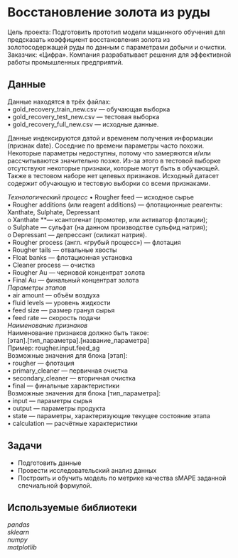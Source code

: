 # Восстановление золота из руды

Цель проекта: Подготовить прототип модели машинного обучения для предсказать коэффициент восстановления золота из золотосодержащей руды по данным с параметрами добычи и очистки.  
Заказчик: «Цифра». Компания разрабатывает решения для эффективной работы промышленных предприятий.

## Данные   
Данные находятся в трёх файлах:  
•	gold_recovery_train_new.csv — обучающая выборка  
•	gold_recovery_test_new.csv — тестовая выборка  
•	gold_recovery_full_new.csv — исходные данные.


Данные индексируются датой и временем получения информации (признак date). Соседние по времени параметры часто похожи.
Некоторые параметры недоступны, потому что замеряются и/или рассчитываются значительно позже. Из-за этого в тестовой выборке отсутствуют некоторые признаки, которые могут быть в обучающей. Также в тестовом наборе нет целевых признаков.
Исходный датасет содержит обучающую и тестовую выборки со всеми признаками.

*Технологический процесс* 
•	Rougher feed — исходное сырье  
•	Rougher additions (или reagent additions) — флотационные реагенты: Xanthate, Sulphate, Depressant  
o	Xanthate **— ксантогенат (промотер, или активатор флотации);  
o	Sulphate — сульфат (на данном производстве сульфид натрия);  
o	Depressant — депрессант (силикат натрия).  
•	Rougher process (англ. «грубый процесс») — флотация  
•	Rougher tails — отвальные хвосты  
•	Float banks — флотационная установка  
•	Cleaner process — очистка  
•	Rougher Au — черновой концентрат золота  
•	Final Au — финальный концентрат золота  
*Параметры этапов*  
•	air amount — объём воздуха  
•	fluid levels — уровень жидкости  
•	feed size — размер гранул сырья  
•	feed rate — скорость подачи  
*Наименование признаков*  
Наименование признаков должно быть такое:  
[этап].[тип_параметра].[название_параметра]  
Пример: rougher.input.feed_ag  
Возможные значения для блока [этап]:  
•	rougher — флотация  
•	primary_cleaner — первичная очистка  
•	secondary_cleaner — вторичная очистка  
•	final — финальные характеристики  
Возможные значения для блока [тип_параметра]:  
•	input — параметры сырья  
•	output — параметры продукта  
•	state — параметры, характеризующие текущее состояние этапа  
•	calculation — расчётные характеристики



## Задачи
- Подготовить данные
- Провести исследовательский анализ данных
- Построить и обучить модель по метрике качества sMAPE заданной спечиальной формулой. 

## Используемые библиотеки
*pandas*  
*sklearn*    
*numpy*    
*matplotlib*
